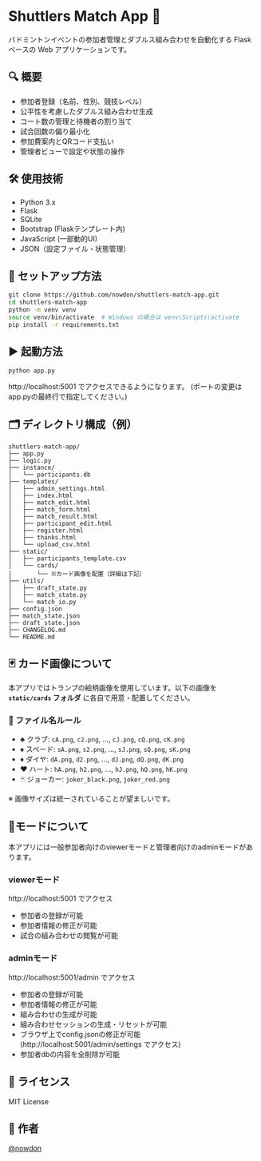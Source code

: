 # Shuttlers Match App 🏸

バドミントンイベントの参加者管理とダブルス組み合わせを自動化する Flask ベースの Web アプリケーションです。

## 🔍 概要

- 参加者登録（名前、性別、競技レベル）
- 公平性を考慮したダブルス組み合わせ生成
- コート数の管理と待機者の割り当て
- 試合回数の偏り最小化
- 参加費案内とQRコード支払い
- 管理者ビューで設定や状態の操作

## 🛠 使用技術

- Python 3.x
- Flask
- SQLite
- Bootstrap (Flaskテンプレート内)
- JavaScript (一部動的UI)
- JSON（設定ファイル・状態管理）

## 🚀 セットアップ方法

```bash
git clone https://github.com/nowdon/shuttlers-match-app.git
cd shuttlers-match-app
python -m venv venv
source venv/bin/activate  # Windows の場合は venv\Scripts\activate
pip install -r requirements.txt
```

## ▶️ 起動方法
```bash
python app.py
```

http://localhost:5001 でアクセスできるようになります。
(ポートの変更はapp.pyの最終行で指定してください。)

## 🗂 ディレクトリ構成（例）
```
shuttlers-match-app/
├── app.py
├── logic.py
├── instance/
│   └── participants.db
├── templates/
│   ├── admin_settings.html
│   ├── index.html
│   ├── match_edit.html
│   ├── match_form.html
│   ├── match_result.html
│   ├── participant_edit.html
│   ├── register.html
│   ├── thanks.html
│   └── upload_csv.html
├── static/
│   ├── participants_template.csv
│   └── cards/
│       └── ※カード画像を配置（詳細は下記）
├── utils/
│   ├── draft_state.py
│   ├── match_state.py
│   └── match_io.py
├── config.json
├── match_state.json
├── draft_state.json
├── CHANGELOG.md
└── README.md
```

## 🃏 カード画像について

本アプリではトランプの絵柄画像を使用しています。以下の画像を **`static/cards` フォルダ** に各自で用意・配置してください。

### 🎴 ファイル名ルール

- ♣ クラブ: `cA.png`, `c2.png`, ..., `cJ.png`, `cQ.png`, `cK.png`
- ♠ スペード: `sA.png`, `s2.png`, ..., `sJ.png`, `sQ.png`, `sK.png`
- ♦ ダイヤ: `dA.png`, `d2.png`, ..., `dJ.png`, `dQ.png`, `dK.png`
- ♥ ハート: `hA.png`, `h2.png`, ..., `hJ.png`, `hQ.png`, `hK.png`
- 🃏 ジョーカー: `joker_black.png`, `joker_red.png`

※ 画像サイズは統一されていることが望ましいです。

## 🔐モードについて

本アプリには一般参加者向けのviewerモードと管理者向けのadminモードがあります。

### viewerモード

http://localhost:5001 でアクセス

- 参加者の登録が可能
- 参加者情報の修正が可能
- 試合の組み合わせの閲覧が可能

### adminモード

http://localhost:5001/admin でアクセス

- 参加者の登録が可能
- 参加者情報の修正が可能
- 組み合わせの生成が可能
- 組み合わせセッションの生成・リセットが可能
- ブラウザ上でconfig.jsonの修正が可能(http://localhost:5001/admin/settings でアクセス)
- 参加者dbの内容を全削除が可能

## 📄 ライセンス

MIT License

## 👤 作者

[@nowdon](https://github.com/nowdon)